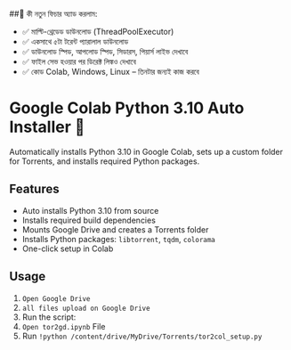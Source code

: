 ##🔹 কী নতুন ফিচার অ্যাড করলাম:

- ✅ মাল্টি-থ্রেডেড ডাউনলোড (ThreadPoolExecutor)
- ✅ একসাথে ৫টা টরেন্ট প্যারালাল ডাউনলোড
- ✅ ডাউনলোড স্পিড, আপলোড স্পিড, সিডারস, পিয়ার্স লাইভ দেখাবে
- ✅ ফাইল সেভ হওয়ার পর ডিরেক্ট লিঙ্কও দেখাবে
- ✅ কোড Colab, Windows, Linux – তিনটার জন্যই কাজ করবে

# Google Colab Python 3.10 Auto Installer 🚀

Automatically installs Python 3.10 in Google Colab, sets up a custom folder for Torrents, and installs required Python packages.

## Features
- Auto installs Python 3.10 from source
- Installs required build dependencies
- Mounts Google Drive and creates a Torrents folder
- Installs Python packages: `libtorrent`, `tqdm`, `colorama`
- One-click setup in Colab

## Usage

1. `Open Google Drive`
2. `all files upload on Google Drive`
3. Run the script:
4. `Open tor2gd.ipynb` File
5. Run `!python /content/drive/MyDrive/Torrents/tor2col_setup.py`

